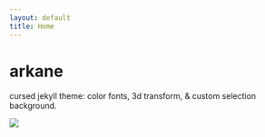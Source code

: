 ```yaml
---
layout: default
title: Home
---
```


# arkane

cursed jekyll theme: color fonts, 3d transform, & custom selection background.

![](https://media.istockphoto.com/id/522076577/photo/boring-presentation.jpg?s=1024x1024&w=is&k=20&c=0zA7C4wLeU_hDTVcLmp1ysr0aiEJ6TaKN6jVVS3K0zg=)
